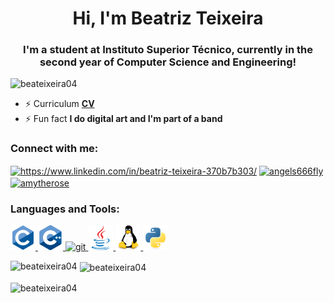 <h1 align="center">Hi, I'm Beatriz Teixeira</h1>
<h3 align="center">I'm a student at Instituto Superior Técnico, currently in the second year of Computer Science and Engineering!</h3>

<p align="left"> <img src="https://komarev.com/ghpvc/?username=beateixeira04&label=Profile%20views&color=0e75b6&style=flat" alt="beateixeira04" /> </p>

- ⚡ Curriculum **[CV]([https://drive.google.com/file/d/1DGC_DxHBhLICjcW7MqIz75ksixmxDiSw/view?usp=sharing](https://drive.google.com/file/d/17Mk6-qmsj7YtO_2nMdvekPIddmTO8c8S/view?usp=sharing))**
- ⚡ Fun fact **I do digital art and I'm part of a band**

<h3 align="left">Connect with me:</h3>
<p align="left">
<a href="https://linkedin.com/in/https://www.linkedin.com/in/beatriz-teixeira-370b7b303/" target="blank"><img align="center" src="https://raw.githubusercontent.com/rahuldkjain/github-profile-readme-generator/master/src/images/icons/Social/linked-in-alt.svg" alt="https://www.linkedin.com/in/beatriz-teixeira-370b7b303/" height="30" width="40" /></a>
<a href="https://instagram.com/angels666fly" target="blank"><img align="center" src="https://raw.githubusercontent.com/rahuldkjain/github-profile-readme-generator/master/src/images/icons/Social/instagram.svg" alt="angels666fly" height="30" width="40" /></a>
<a href="https://discord.gg/amytherose" target="blank"><img align="center" src="https://raw.githubusercontent.com/rahuldkjain/github-profile-readme-generator/master/src/images/icons/Social/discord.svg" alt="amytherose" height="30" width="40" /></a>
</p>

<h3 align="left">Languages and Tools:</h3>
<p align="left"> <a href="https://www.cprogramming.com/" target="_blank" rel="noreferrer"> <img src="https://raw.githubusercontent.com/devicons/devicon/master/icons/c/c-original.svg" alt="c" width="40" height="40"/> </a> <a href="https://www.w3schools.com/cpp/" target="_blank" rel="noreferrer"> <img src="https://raw.githubusercontent.com/devicons/devicon/master/icons/cplusplus/cplusplus-original.svg" alt="cplusplus" width="40" height="40"/> </a> <a href="https://git-scm.com/" target="_blank" rel="noreferrer"> <img src="https://www.vectorlogo.zone/logos/git-scm/git-scm-icon.svg" alt="git" width="40" height="40"/> </a> <a href="https://www.java.com" target="_blank" rel="noreferrer"> <img src="https://raw.githubusercontent.com/devicons/devicon/master/icons/java/java-original.svg" alt="java" width="40" height="40"/> </a> <a href="https://www.linux.org/" target="_blank" rel="noreferrer"> <img src="https://raw.githubusercontent.com/devicons/devicon/master/icons/linux/linux-original.svg" alt="linux" width="40" height="40"/> </a> <a href="https://www.python.org" target="_blank" rel="noreferrer"> <img src="https://raw.githubusercontent.com/devicons/devicon/master/icons/python/python-original.svg" alt="python" width="40" height="40"/> </a> </p>

<p><img align="left" src="https://github-readme-stats.vercel.app/api/top-langs?username=beateixeira04&show_icons=true&locale=en&layout=compact" alt="beateixeira04" /></p>

<p>&nbsp;<img align="center" src="https://github-readme-stats.vercel.app/api?username=beateixeira04&show_icons=true&locale=en" alt="beateixeira04" /></p>

<p><img align="center" src="https://github-readme-streak-stats.herokuapp.com/?user=beateixeira04&" alt="beateixeira04" /></p>
